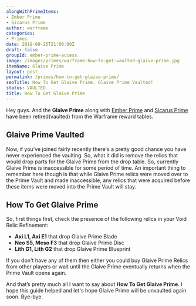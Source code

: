 ```yaml
---
alongWithPrimeItems:
- Ember Prime
- Sicarus Prime
author: warframe
categories:
- Primes
date: 2019-09-25T21:00:00Z
draft: false
groupId: ember-prime-access
image: /images/primes/warframe-how-to-get-vaulted-glaive-prime.jpg
itemName: Glaive Prime
layout: post
permalink: /primes/how-to-get-glaive-prime/
seoTitle: How To Get Glaive Prime. Glaive Prime Vaulted!
status: VAULTED
title: How To Get Glaive Prime
---
```

<p>Hey guys. And the <strong>Glaive Prime</strong> along with <a href="/primes/how-to-get-ember-prime/" title="How To Get Ember Prime">Ember Prime</a> and <a href="/primes/how-to-get-sicarus-prime/" title="How To Get Sicarus Prime">Sicarus Prime</a> have been retired(vaulted) from the Warframe reward tables.</p><!--more--> <h2>Glaive Prime Vaulted</h2> <p>Now, if you've joined fairly recently there's a pretty good chance you have never experienced the vaulting. So, what it did is remove the relics that would drop parts for the Glaive Prime from the drop table. So, currently Glaive Prime is inaccessible for some period of time. An important thing to remember here though is that while Glaive Prime relics were moved over to the Prime Vault and made inaccessible, any relics that were acquired before these items were moved into the Prime Vault will stay.</p> <h2>How To Get Glaive Prime</h2> <p>So, first things first, check the presence of the following relics in your Void Relic Refinement:</p> <ul>  <li> <b>Axi L1, Axi E1</b> that drop Glaive Prime Blade </li>  <li> <b>Neo S5, Meso F3</b> that drop Glaive Prime Disc </li>  <li> <b>Lith G1, Lith G2</b> that drop Glaive Prime Blueprint </li>  </ul> <p>If you don't have any of them then either you could buy Glaive Prime Relics from other players or wait until the Glaive Prime eventually returns when the Prime Vault opens again.</p> <p>And that’s pretty much all I want to say about <strong>How To Get Glaive Prime</strong>. I hope this guide helped and let's hope Glaive Prime will be unvaulted again soon. Bye-bye.</p>